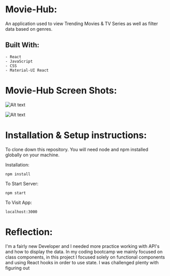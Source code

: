 Movie-Hub: 
==========
An application used to view Trending Movies & TV Series as well as filter data based on genres.

Built With:
-----------
    - React
    - JavaScript
    - CSS
    - Material-UI React

Movie-Hub Screen Shots:
=======================
![Alt text](/public/Movie-Hub-Home.png?raw=true "Optional Title")

![Alt text](/public/Movie-Hub-Details.png?raw=true "Optional Title")

Installation & Setup instructions:
==================================
To clone down this repository. You will need node and npm installed globally on your machine.

Installation:

`npm install`

To Start Server:

`npm start`

To Visit App:

`localhost:3000`

Reflection:
===========

I'm a fairly new Developer and I needed more practice working with API's and how to display the data. In my coding bootcamp we mainly focused on class components, in this project I focused solely on functional components and using React hooks in order to use state. I was challenged plenty with figuring out 


<!-- What was your motivation?
Why did you build this project?
What problems does it solve?
What did you learn?
What makes your project stand out? If your project has alot of feautres consider adding a "Features" section and listing them here. -->